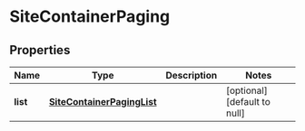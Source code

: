 # SiteContainerPaging

## Properties
Name | Type | Description | Notes
------------ | ------------- | ------------- | -------------
**list** | [**SiteContainerPagingList**](SiteContainerPagingList.md) |  | [optional] [default to null]


